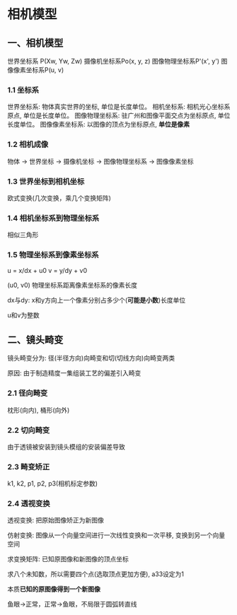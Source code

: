 # 相机模型

## 一、相机模型

世界坐标系 P(Xw, Yw, Zw)
摄像机坐标系Po(x, y, z)
图像物理坐标系P'(x', y')
图像像素坐标系P(u, v)

### 1.1 坐标系

世界坐标系: 物体真实世界的坐标, 单位是长度单位。
相机坐标系: 相机光心坐标系原点, 单位是长度单位。
图像物理坐标系: 驻广州和图像平面交点为坐标原点, 单位长度单位。
图像像素坐标系: 以图像的顶点为坐标原点, **单位是像素**

### 1.2 相机成像

物体 -> 世界坐标 -> 摄像机坐标 -> 图像物理坐标系 -> 图像像素坐标

### 1.3 世界坐标到相机坐标

欧式变换(几次变换，乘几个变换矩阵)

### 1.4 相机坐标系到物理坐标系

相似三角形

### 1.5 物理坐标系到像素坐标系

u = x/dx + u0
v = y/dy + v0

(u0, v0) 物理坐标系距离像素坐标系的像素长度

dx与dy: x和y方向上一个像素分别占多少个(**可能是小数**)长度单位

u和v为整数

## 二、镜头畸变

镜头畸变分为: 径(半径方向)向畸变和切(切线方向)向畸变两类

原因: 由于制造精度一集组装工艺的偏差引入畸变

### 2.1 径向畸变

枕形(向内), 桶形(向外)

### 2.2 切向畸变

由于透镜被安装到镜头模组的安装偏差导致

### 2.3 畸变矫正

k1, k2, p1, p2, p3(相机标定参数)

### 2.4 透视变换

透视变换: 把原始图像矫正为新图像

仿射变换: 图像从一个向量空间进行一次线性变换和一次平移, 变换到另一个向量空间

求变换矩阵: 已知原图像和新图像的顶点坐标

求八个未知数，所以需要四个点(选取顶点更加方便), a33设定为1

本质**已知的原图像得到一个新图像**

鱼眼->正常，正常->鱼眼，不局限于圆弧转直线
